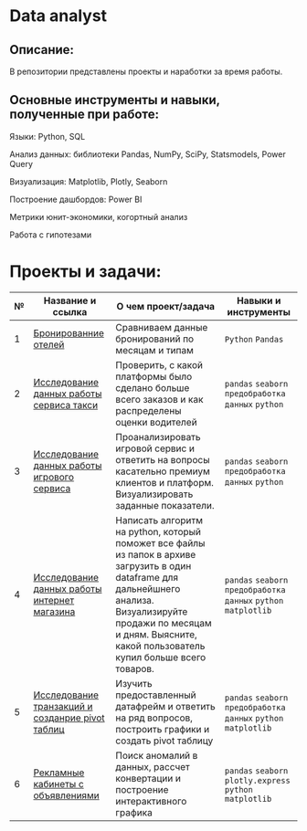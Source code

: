 # Data analyst

## Описание:
В репозитории представлены проекты и наработки за время работы.

## Основные инструменты и навыки, полученные при работе:

Языки: Python, SQL

Анализ данных: библиотеки Pandas, NumPy, SciPy, Statsmodels, Power Query

Визуализация: Matplotlib, Plotly, Seaborn

Построение дашбордов: Power BI

Метрики юнит-экономики, когортный анализ

Работа с гипотезами

# Проекты и задачи:

| № |      Название и ссылка      |   О чем проект/задача   |    Навыки и инструменты    |   
|---|---|---|---|
| 1 |  [Бронированние отелей](https://github.com/julitays/pandas_analyst/tree/main/mini_project_1) | Сравниваем данные бронирований по месяцам и типам  |  `Python` `Pandas` |
| 2 | [Исследование данных работы сервиса такси](https://github.com/julitays/pandas_analyst/tree/main/mini_project_2) | Проверить, с какой платформы было сделано больше всего заказов и как распределены оценки водителей | `pandas` `seaborn` `предобработка данных` `python` |
| 3 | [Исследование данных работы игрового сервиса](https://github.com/julitays/pandas_analyst/tree/main/task_3)  | Проанализировать игровой сервис и ответить на вопросы касательно премиум клиентов и платформ. Визуализировать заданные показатели.  |  `pandas` `seaborn` `предобработка данных` `python`  |
| 4 | [Исследование данных работы интернет магазина](https://github.com/julitays/pandas_analyst/tree/main/task_4) | Написать алгоритм на python, который поможет все файлы из папок в архиве загрузить в один dataframe для дальнейшнего анализа. Визуализируйте продажи по месяцам и дням.  Выясните, какой пользователь купил больше всего товаров. |  `pandas` `seaborn` `предобработка данных` `python` `matplotlib`|
| 5 |[Исследование транзакций и созданрие pivot таблиц](https://github.com/julitays/pandas_analyst/tree/main/task_5)| Изучить предоставленный датафрейм и ответить на ряд вопросов, построить графики и создать pivot таблицу| `pandas` `seaborn` `предобработка данных` `python` `matplotlib` |  
| 6 |[Рекламные кабинеты с объявлениями](https://github.com/julitays/pandas_analyst/tree/main/task_6)| Поиск аномалий в данных, рассчет конвертации и построение интерактивного графика| `pandas` `seaborn` `plotly.express` `python` `matplotlib`|
